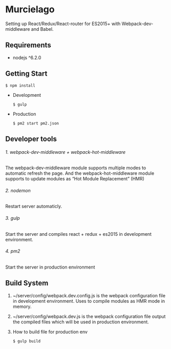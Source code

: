 # Murcielago
Setting up React/Redux/React-router for ES2015+ with Webpack-dev-middleware and Babel.

## Requirements
* nodejs ^6.2.0

## Getting Start

```
$ npm install
```


* Development

    ```
    $ gulp
    ```

* Production
    
    ```
    $ pm2 start pm2.json
    ```

## Developer tools
######  1. webpack-dev-middleware + webpack-hot-middleware

The webpack-dev-middleware module supports multiple modes to automatic refresh the page. And the webpack-hot-middleware module supports to update modules as “Hot Module Replacement” (HMR) 

###### 2. nodemon  

Restart server automaticly.

###### 3. gulp

Start the server and compiles react + redux + es2015 in development environment.

###### 4. pm2

Start the server in production environment

## Build System

1. ~/server/config/webpack.dev.config.js is the webpack configuration file in development environment. Uses to compile modules as HMR mode in memory.

2. ~/server/config/webpack.dev.js is the webpack configuration file output the compiled files which will be used in production environment.

3. How to build file for production env
    
    ```
    $ gulp build
    ```